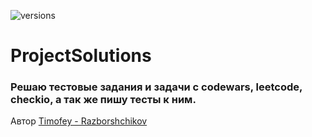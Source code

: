 ![versions](https://img.shields.io/pypi/pyversions/pybadges.svg)
# ProjectSolutions

### Решаю тестовые задания и задачи с codewars, leetcode, checkio, а так же пишу тесты к ним.

Автор
[Timofey - Razborshchikov](https://github.com/Timofey3085)
